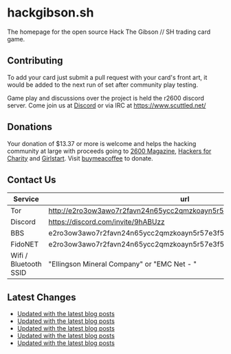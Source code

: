 # hackgibson.sh
The homepage for the open source Hack The Gibson // SH trading card game.


## Contributing

To add your card just submit a pull request with your card's front art, it would be added to the next run of set after community play testing.

Game play and discussions over the project is held the r2600 discord server. Come join us at [Discord](https://discord.com/invite/9hABUzz) or via IRC at https://www.scuttled.net/


## Donations

Your donation of $13.37 or more is welcome and helps the hacking community at large with proceeds going to [2600 Magazine](https://2600.com/), [Hackers for Charity](https://hackersforcharity.org) and [Girlstart](https://girlstart.org).  Visit [buymeacoffee](https://www.buymeacoffee.com/hackgibson.sh) to donate.


## Contact Us

Service | url
-|-
Tor | http://e2ro3ow3awo7r2favn24n65ycc2qmzkoayn5r57e3f56nvjwdcgg32ad.onion
Discord | https://discord.com/invite/9hABUzz
BBS | e2ro3ow3awo7r2favn24n65ycc2qmzkoayn5r57e3f56nvjwdcgg32ad.onion:23
FidoNET | e2ro3ow3awo7r2favn24n65ycc2qmzkoayn5r57e3f56nvjwdcgg32ad.onion:24554
Wifi / Bluetooth SSID | "Ellingson Mineral Company" or "EMC Net - <fidonet address>"

## Latest Changes
<!-- BLOG-POST-LIST:START -->
- [Updated with the latest blog posts](https://github.com/DFW2600/hackgibson.sh/commit/092b0ff7135968777cd76a53da680bb3e17382d6)
- [Updated with the latest blog posts](https://github.com/DFW2600/hackgibson.sh/commit/bacc604e503ae0a749f4ab3b973b6177cef0ffd6)
- [Updated with the latest blog posts](https://github.com/DFW2600/hackgibson.sh/commit/48c12efafd8a89e1fb72e310077a52791e339af4)
- [Updated with the latest blog posts](https://github.com/DFW2600/hackgibson.sh/commit/16f5108f09613a8f70b6c1b4cea6fb1a70911509)
- [Updated with the latest blog posts](https://github.com/DFW2600/hackgibson.sh/commit/a17e4c8dfc2566e1a5285fc3fc68d308717edaa1)
<!-- BLOG-POST-LIST:END -->
